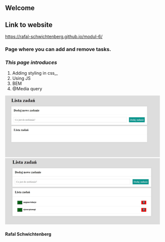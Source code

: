 ﻿## Welcome
 
 ## Link to website
 https://rafal-schwichtenberg.github.io/modul-6/

 ### Page where you can add and remove tasks.


### _This page introduces_

1.  Adding styling in css,_
2.  Using JS
3.  BEM
4.  @Media query

![readme-image](jpg/empty.jpg)
![readme-image](jpg/zadania.jpg)

#### Rafal Schwichtenberg

